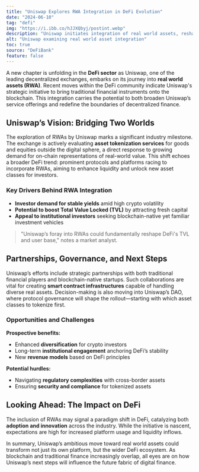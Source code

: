 ```yaml
---
title: "Uniswap Explores RWA Integration in DeFi Evolution"
date: "2024-06-10"
tag: "defi"
img: "https://i.ibb.co/hJJXQbyj/postint.webp"
description: "Uniswap initiates integration of real world assets, reshaping DeFi's landscape."
alt: "Uniswap examining real world asset integration"
toc: true
source: "DeFiBank"
feature: false
---
```


A new chapter is unfolding in the **DeFi sector** as Uniswap, one of the leading decentralized exchanges, embarks on its journey into **real world assets (RWA)**. Recent moves within the DeFi community indicate Uniswap's strategic initiative to bring traditional financial instruments onto the blockchain. This integration carries the potential to both broaden Uniswap’s service offerings and redefine the boundaries of decentralized finance.

## Uniswap’s Vision: Bridging Two Worlds

The exploration of RWAs by Uniswap marks a significant industry milestone. The exchange is actively evaluating **asset tokenization services** for goods and equities outside the digital sphere, a direct response to growing demand for on-chain representations of real-world value. This shift echoes a broader DeFi trend: prominent protocols and platforms racing to incorporate RWAs, aiming to enhance liquidity and unlock new asset classes for investors.

### Key Drivers Behind RWA Integration

- **Investor demand for stable yields** amid high crypto volatility
- **Potential to boost Total Value Locked (TVL)** by attracting fresh capital
- **Appeal to institutional investors** seeking blockchain-native yet familiar investment vehicles

> "Uniswap’s foray into RWAs could fundamentally reshape DeFi's TVL and user base," notes a market analyst.

## Partnerships, Governance, and Next Steps

Uniswap’s efforts include strategic partnerships with both traditional financial players and blockchain-native startups. Such collaborations are vital for creating **smart contract infrastructures** capable of handling diverse real assets. Decision-making is also moving into Uniswap’s DAO, where protocol governance will shape the rollout—starting with which asset classes to tokenize first.

### Opportunities and Challenges

**Prospective benefits:**
- Enhanced **diversification** for crypto investors
- Long-term **institutional engagement** anchoring DeFi’s stability
- New **revenue models** based on DeFi principles

**Potential hurdles:**
- Navigating **regulatory complexities** with cross-border assets
- Ensuring **security and compliance** for tokenized assets

## Looking Ahead: The Impact on DeFi

The inclusion of RWAs may signal a paradigm shift in DeFi, catalyzing both **adoption and innovation** across the industry. While the initiative is nascent, expectations are high for increased platform usage and liquidity inflows. 

In summary, Uniswap’s ambitious move toward real world assets could transform not just its own platform, but the wider DeFi ecosystem. As blockchain and traditional finance increasingly overlap, all eyes are on how Uniswap’s next steps will influence the future fabric of digital finance.